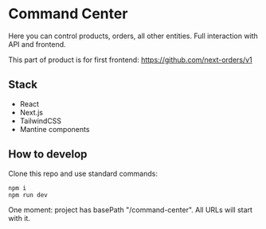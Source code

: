 # Command Center
Here you can control products, orders, all other entities. Full interaction with API and frontend.

This part of product is for first frontend: https://github.com/next-orders/v1

## Stack

- React
- Next.js
- TailwindCSS
- Mantine components

## How to develop

Clone this repo and use standard commands:

```shell
npm i
npm run dev
```

One moment: project has basePath "/command-center". All URLs will start with it. 
